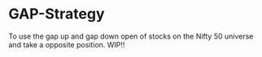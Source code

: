 # GAP-Strategy

To use the gap up and gap down open of stocks on the Nifty 50 universe and take a opposite position. 
WIP!!
